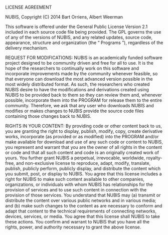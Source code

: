 LICENSE AGREEMENT

NUBIS, Copyright (C) 2014 Bart Orriens, Albert Weerman 

This software is offered under the General Public License Version 2.1 included in each source code file being provided. The GPL governs the use of any of the versions of NUBIS, and any related updates, source code, appearance, structure and organization (the “ Programs ”),  regardless of the delivery mechanism.

REQUEST FOR MODIFICATIONS: NUBIS is an academically funded software project designed to be community driven and free for all to use. It is the hope of the researchers to continually work on this software and incorporate improvements made by the community whenever feasible, so that everyone can download the most advanced version possible in the most widely distributed format. As such, the researchers who created NUBIS desire to have the modifications and derivations created using NUBIS to be provided back to them so they can review them and, whenever possible, incorporate them into the PROGRAM for release them to the entire community. Therefore, we ask that any user who downloads NUBIS and modifies or makes changes to NUBIS provide the source code files containing those changes back to NUBIS. 

RIGHTS IN YOUR CONTENT: By providing code or other content back to us, you are granting the right to display, publish, modify, copy, create derivative works, incorporate (as provided or as modified) into the PROGRAM and/or make available for download and use of any such code or content to NUBIS, you represent and warrant that you are the owner of all rights in the content or code and that all such content and code is an originally created work of yours. You further grant NUBIS a perpetual, irrevocable, worldwide, royalty-free, and non-exclusive license to reproduce, adapt, modify, translate, publish, publicly perform, publicly display, and distribute the content which you submit, post, or display to NUBIS. You agree that this license includes a right for NUBIS to make such content available to other companies, organizations, or individuals with whom NUBIS has relationships for the provision of services and to use such content in connection with the provision of those services. You understand that NUBIS may (a) transmit or distribute the content over various public networks and in various media; and (b) make such changes to the content as are necessary to conform and adapt that content to the technical requirements of connecting networks, devices, services, or media. You agree that this license shall NUBIS to take these actions. You confirm and warrant to NUBIS that you have all the rights, power, and authority necessary to grant the above license.

